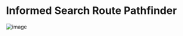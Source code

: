 # Informed Search Route Pathfinder

![image](https://github.com/samarthpa/Pathfinder/assets/102204163/a27f95f5-a3b4-4d77-a939-e84e61a02768)
